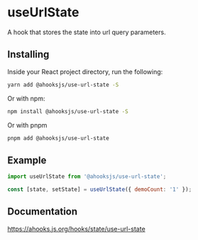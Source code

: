 # useUrlState

A hook that stores the state into url query parameters.

## Installing

Inside your React project directory, run the following:

```bash
yarn add @ahooksjs/use-url-state -S
```

Or with npm:

```bash
npm install @ahooksjs/use-url-state -S
```

Or with pnpm

```bash
pnpm add @ahooksjs/use-url-state
```

## Example

```javascript
import useUrlState from '@ahooksjs/use-url-state';

const [state, setState] = useUrlState({ demoCount: '1' });
```

## Documentation

https://ahooks.js.org/hooks/state/use-url-state
